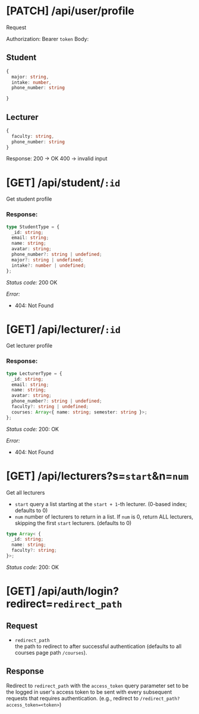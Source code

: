 # [PATCH] /api/user/profile

Request

Authorization: Bearer `token`
Body:

## Student

```ts
{
  major: string,
  intake: number,
  phone_number: string

}
```

## Lecturer

```ts
{
  faculty: string,
  phone_number: string
}
```

Response:
200 -> OK
400 -> invalid input

# [GET] /api/student/`:id`

Get student profile

### Response:

```ts
type StudentType = {
  _id: string;
  email: string;
  name: string;
  avatar: string;
  phone_number?: string | undefined;
  major?: string | undefined;
  intake?: number | undefined;
};
```

_Status code:_ 200 OK

_Error:_

- 404: Not Found

# [GET] /api/lecturer/`:id`

Get lecturer profile

### Response:

```ts
type LecturerType = {
  _id: string;
  email: string;
  name: string;
  avatar: string;
  phone_number?: string | undefined;
  faculty?: string | undefined;
  courses: Array<{ name: string; semester: string }>;
};
```

_Status code:_ 200: OK

_Error:_

- 404: Not Found

# [GET] /api/lecturers?s=`start`&n=`num`

Get all lecturers

- `start`
  query a list starting at the `start + 1`-th lecturer. (0-based index; defaults
  to 0)
- `num`
  number of lecturers to return in a list. If `num` is 0, return ALL lecturers,
  skipping the first `start` lecturers. (defaults to 0)

```ts
type Array< {
  _id: string;
  name: string;
  faculty?: string;
}>;
```

_Status code:_ 200: OK

# [GET] /api/auth/login?redirect=`redirect_path`

## Request

- `redirect_path`  
  the path to redirect to after successful authentication (defaults to all
  courses page path `/courses`).

## Response

Redirect to `redirect_path` with the `access_token` query parameter set to be
the logged in user's access token to be sent with every subsequent requests that
requires authentication. (e.g., redirect to
`/redirect_path?access_token=<token>`)
